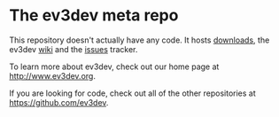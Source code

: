 The ev3dev meta repo
====================
This repository doesn't actually have any code. It hosts [downloads](https://github.com/ev3dev/ev3dev/releases),
the ev3dev [wiki](https://github.com/ev3dev/ev3dev/wiki) and the [issues](https://github.com/ev3dev/ev3dev/issues) tracker.

To learn more about ev3dev, check out our home page at <http://www.ev3dev.org>.

If you are looking for code, check out all of the other repositories at <https://github.com/ev3dev>.

